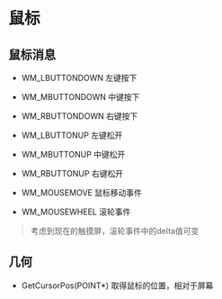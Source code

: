 # 鼠标

## 鼠标消息
* WM_LBUTTONDOWN 左键按下
* WM_MBUTTONDOWN 中键按下
* WM_RBUTTONDOWN 右键按下

* WM_LBUTTONUP 左键松开
* WM_MBUTTONUP 中键松开
* WM_RBUTTONUP 右键松开

* WM_MOUSEMOVE 鼠标移动事件
* WM_MOUSEWHEEL 滚轮事件
> 考虑到现在的触摸屏，滚轮事件中的delta值可变


## 几何
 * GetCursorPos(POINT*) 取得鼠标的位置，相对于屏幕